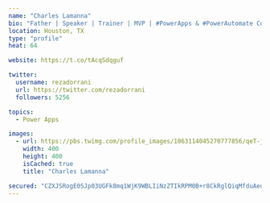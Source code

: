 ```yaml
---
name: "Charles Lamanna"
bio: "Father | Speaker | Trainer | MVP | #PowerApps & #PowerAutomate Community Super User | YouTuber Right-pointing triangle http://youtube.com/c/rezadorrani | Learn - Share - Clockwise rightwards and leftwards open circle arrows"
location: Houston, TX
type: "profile"
heat: 64

website: https://t.co/tAcqSdqguf

twitter:
  username: rezadorrani
  url: https://twitter.com/rezadorrani
  followers: 5256

topics:
  - Power Apps

images:
  - url: https://pbs.twimg.com/profile_images/1063114045270777856/qeT-jpWr_400x400.jpg
    width: 400
    height: 400
    isCached: true
    title: "Charles Lamanna"

secured: "CZXJSRogE0SJp03UGFk8mq1WjK9WBLIiNzZTIkRPM0B+r8CkRglQiqMfduAeur6O3Y1qAq8WuAx8941qSCNjB4C2PXNCarSu3Cddhh7XFLCXIV3R+liExqnrPyAyETUVaD9adyI5Ql+CW87riUM/I80Yt04VkICye2aymKr9LIoWyxkKstlJfUvEv1xh3jPZS2B+eU7JqgOHZvLpdp+REvImf97QWyWM+YyhJ7DpV/Ch0Gb3ImEfAdfm931AJStVXRDKppq0blZK+3l39cV2yEnWbVmqRS0pU6Uog/Ti/CkZu/z+SotJF7SOgIVQzcr5q042jLK44FlVUkOpfLzMfKGTC3Pl9QDqyYbVYdpEXmhtjysHqWZF+edrW/LUekQxVxKKoR0za9KUa3OIqHaTti4bJ436+wPMbjoU54tMbCE=;4AgZDiE6KQwf5VFid7Yavg=="
---
```


